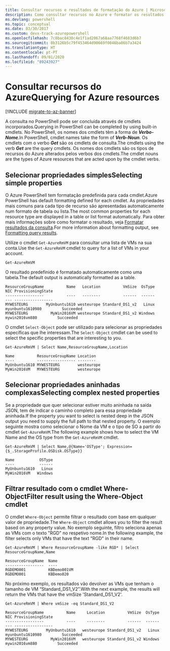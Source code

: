 ```yaml
---
title: Consultar recursos e resultados de formatação do Azure | Microsoft Docs
description: Como consultar recursos no Azure e formatar os resultados.
ms.devlang: powershell
ms.topic: conceptual
ms.date: 03/30/2017
ms.custom: devx-track-azurepowershell
ms.openlocfilehash: 7c8bac8430c4e1f1ad2067a68aa7768f4683d6b7
ms.sourcegitcommit: 8b3126b5c79f453464d90669f0046ba86b7a3424
ms.translationtype: HT
ms.contentlocale: pt-PT
ms.lasthandoff: 09/01/2020
ms.locfileid: "89243927"
---
```

# <a name="querying-for-azure-resources"></a><span data-ttu-id="9791e-103">Consultar recursos do Azure</span><span class="sxs-lookup"><span data-stu-id="9791e-103">Querying for Azure resources</span></span>

[!INCLUDE [migrate-to-az-banner](../../includes/migrate-to-az-banner.md)]

<span data-ttu-id="9791e-104">A consulta no PowerShell pode ser concluída através de cmdlets incorporados.</span><span class="sxs-lookup"><span data-stu-id="9791e-104">Querying in PowerShell can be completed by using built-in cmdlets.</span></span> <span data-ttu-id="9791e-105">No PowerShell, os nomes dos cmdlets têm a forma de **_Verbo-Nome_**.</span><span class="sxs-lookup"><span data-stu-id="9791e-105">In PowerShell, cmdlet names take the form of **_Verb-Noun_**.</span></span> <span data-ttu-id="9791e-106">Os cmdlets com o verbo **_Get_** são os cmdlets de consulta.</span><span class="sxs-lookup"><span data-stu-id="9791e-106">The cmdlets using the verb **_Get_** are the query cmdlets.</span></span> <span data-ttu-id="9791e-107">Os nomes dos cmdlets são os tipos de recursos do Azure alterados pelos verbos dos cmdlets.</span><span class="sxs-lookup"><span data-stu-id="9791e-107">The cmdlet nouns are the types of Azure resources that are acted upon by the cmdlet verbs.</span></span>

## <a name="selecting-simple-properties"></a><span data-ttu-id="9791e-108">Selecionar propriedades simples</span><span class="sxs-lookup"><span data-stu-id="9791e-108">Selecting simple properties</span></span>

<span data-ttu-id="9791e-109">O Azure PowerShell tem formatação predefinida para cada cmdlet.</span><span class="sxs-lookup"><span data-stu-id="9791e-109">Azure PowerShell has default formatting defined for each cmdlet.</span></span> <span data-ttu-id="9791e-110">As propriedades mais comuns para cada tipo de recurso são apresentadas automaticamente num formato de tabela ou lista.</span><span class="sxs-lookup"><span data-stu-id="9791e-110">The most common properties for each resource type are displayed in a table or list format automatically.</span></span> <span data-ttu-id="9791e-111">Para obter mais informações sobre como formatar o resultado, veja [Formatar resultados da consulta](formatting-output.md).</span><span class="sxs-lookup"><span data-stu-id="9791e-111">For more information about formatting output, see [Formatting query results](formatting-output.md).</span></span>

<span data-ttu-id="9791e-112">Utilize o cmdlet `Get-AzureRmVM` para consultar uma lista de VMs na sua conta.</span><span class="sxs-lookup"><span data-stu-id="9791e-112">Use the `Get-AzureRmVM` cmdlet to query for a list of VMs in your account.</span></span>

```powershell-interactive
Get-AzureRmVM
```

<span data-ttu-id="9791e-113">O resultado predefinido é formatado automaticamente como uma tabela.</span><span class="sxs-lookup"><span data-stu-id="9791e-113">The default output is automatically formatted as a table.</span></span>

```output
ResourceGroupName          Name   Location          VmSize  OsType              NIC ProvisioningState
-----------------          ----   --------          ------  ------              --- -----------------
MYWESTEURG        MyUnbuntu1610 westeurope Standard_DS1_v2   Linux myunbuntu1610980         Succeeded
MYWESTEURG          MyWin2016VM westeurope Standard_DS1_v2 Windows   mywin2016vm880         Succeeded
```

<span data-ttu-id="9791e-114">O cmdlet `Select-Object` pode ser utilizado para selecionar as propriedades específicas que lhe interessam.</span><span class="sxs-lookup"><span data-stu-id="9791e-114">The `Select-Object` cmdlet can be used to select the specific properties that are interesting to you.</span></span>

```powershell-interactive
Get-AzureRmVM | Select Name,ResourceGroupName,Location
```

```output
Name          ResourceGroupName Location
----          ----------------- --------
MyUnbuntu1610 MYWESTEURG        westeurope
MyWin2016VM   MYWESTEURG        westeurope
```

## <a name="selecting-complex-nested-properties"></a><span data-ttu-id="9791e-115">Selecionar propriedades aninhadas complexas</span><span class="sxs-lookup"><span data-stu-id="9791e-115">Selecting complex nested properties</span></span>

<span data-ttu-id="9791e-116">Se a propriedade que quer selecionar estiver muito aninhada na saída JSON, tem de indicar o caminho completo para essa propriedade aninhada.</span><span class="sxs-lookup"><span data-stu-id="9791e-116">If the property you want to select is nested deep in the JSON output you need to supply the full path to that nested property.</span></span> <span data-ttu-id="9791e-117">O exemplo seguinte mostra como selecionar o Nome da VM e o tipo de SO a partir do cmdlet `Get-AzureRmVM`.</span><span class="sxs-lookup"><span data-stu-id="9791e-117">The following example shows how to select the VM Name and the OS type from the `Get-AzureRmVM` cmdlet.</span></span>

```powershell-interactive
Get-AzureRmVM | Select Name,@{Name='OSType'; Expression={$_.StorageProfile.OSDisk.OSType}}
```

```output
Name           OSType
----           ------
MyUnbuntu1610   Linux
MyWin2016VM   Windows
```

## <a name="filter-result-using-the-where-object-cmdlet"></a><span data-ttu-id="9791e-118">Filtrar resultado com o cmdlet Where-Object</span><span class="sxs-lookup"><span data-stu-id="9791e-118">Filter result using the Where-Object cmdlet</span></span>

<span data-ttu-id="9791e-119">O cmdlet `Where-Object` permite filtrar o resultado com base em qualquer valor de propriedade.</span><span class="sxs-lookup"><span data-stu-id="9791e-119">The `Where-Object` cmdlet allows you to filter the result based on any property value.</span></span> <span data-ttu-id="9791e-120">No exemplo seguinte, filtro seleciona apenas as VMs com o texto "RGD" no respetivo nome.</span><span class="sxs-lookup"><span data-stu-id="9791e-120">In the following example, the filter selects only VMs that have the text "RGD" in their name.</span></span>

```powershell-interactive
Get-AzureRmVM | Where ResourceGroupName -like RGD* | Select ResourceGroupName,Name
```

```output
ResourceGroupName  Name
-----------------  ----
RGDEMO001          KBDemo001VM
RGDEMO001          KBDemo020
```

<span data-ttu-id="9791e-121">No próximo exemplo, os resultados vão devolver as VMs que tenham o tamanho de VM “Standard_DS1_V2”.</span><span class="sxs-lookup"><span data-stu-id="9791e-121">With the next example, the results will return the VMs that have the vmSize 'Standard_DS1_V2'.</span></span>

```powershell-interactive
Get-AzureRmVM | Where vmSize -eq Standard_DS1_V2
```

```output
ResourceGroupName          Name     Location          VmSize  OsType              NIC ProvisioningState
-----------------          ----     --------          ------  ------              --- -----------------
MYWESTEURG        MyUnbuntu1610   westeurope Standard_DS1_v2   Linux myunbuntu1610980         Succeeded
MYWESTEURG          MyWin2016VM   westeurope Standard_DS1_v2 Windows   mywin2016vm880         Succeeded
```
